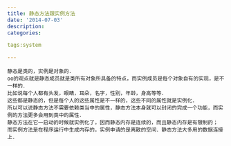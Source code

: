 ```yaml
---
title: 静态方法跟实例方法
date: '2014-07-03'
description:
categories:

tags:system

---
```


	静态是类的，实例是对象的．
	oo的观点就是静态成员就是类所有对象所具备的特点，而实例成员是每个对象自有的实现，是不一样的．
	比如说每个人都有头发，眼睛，耳朵，名字，性别，年龄，身高等等．
	这些都是静态的，但是每个人的这些属性是不一样的，这些不同的属性就是实例化．
	所以可以说静态方法不需要依赖类当中的属性，静态方法本身就可以封闭的完成一个功能，而实例的方法更多会用到类中的属性．
	静态方法在它一启动的时候就实例化了，因而静态内存是连续的，而且静态内存是有限制的；
	而实例方法是在程序运行中生成内存的，实例申请的是离散的空间．静态方法大多用的数据连接上．
